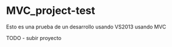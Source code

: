 # MVC_project-test
Esto es una prueba de un desarrollo usando VS2013 usando MVC
 
 TODO - subir proyecto

